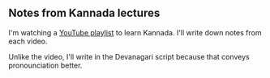 ## Notes from Kannada lectures

I'm watching a [YouTube playlist](https://www.youtube.com/playlist?list=PLOb5Wwt1GhOmfwBXC5IGuDvtNc-Ub8N1c)
to learn Kannada. I'll write down notes from each video.

Unlike the video, I'll write in the Devanagari script because that conveys pronounciation better.
